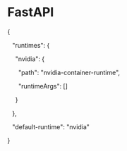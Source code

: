 # FastAPI


 {

&ensp;  "runtimes": {

&ensp;&ensp;  "nvidia": {

&ensp;&ensp;&ensp;  "path": "nvidia-container-runtime",

&ensp;&ensp;&ensp;  "runtimeArgs": [] 

&ensp;&ensp;  }

&ensp;  },
 
&ensp; "default-runtime": "nvidia"

}



